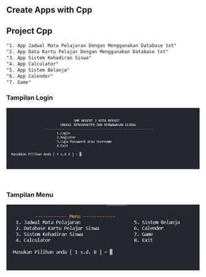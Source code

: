 ## Create Apps with Cpp

<h2>Project Cpp</h2>

```Tugas
"1. App Jadwal Mata Pelajaran Dengan Menggunakan Database txt"
"2. App Data Kartu Pelajar Dengan Menggunakan Database txt"
"3. App Sistem Kehadiran Siswa"
"4. App Calculator"
"5. App Sistem Belanja"
"6. App Calender"
"7. Game"
```

### Tampilan Login

<p><img src="https://github.com/raaffiy/app_cpp/blob/main/gambar/gambar1.png?raw=true"/></p><br>

### Tampilan Menu

<p><img src="https://github.com/raaffiy/app_cpp/blob/main/gambar/gambar2.png?raw=true"/></p><br>
